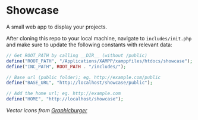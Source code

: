 # Showcase

A small web app to display your projects.

After cloning this repo to your local machine, navigate to `includes/init.php` and make sure to update the following constants with relevant data:

```php
// Get ROOT_PATH by calling __DIR__ (without /public)
define("ROOT_PATH", "/Applications/XAMPP/xamppfiles/htdocs/showcase");
define("INC_PATH", ROOT_PATH . "/includes/");

// Base url (public folder); eg. http://example.com/public
define("BASE_URL", "http://localhost/showcase/public");

// Add the home url; eg. http://example.com
define("HOME", "http://localhost/showcase");
```

*Vector icons from [Graphicburger](http://graphicburger.com)*
